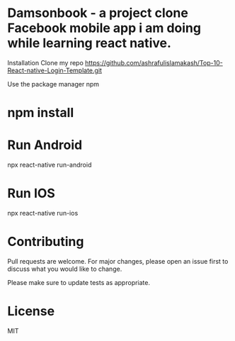 
# Damsonbook - a project clone Facebook mobile app i am doing while learning react native.

Installation
Clone my repo
https://github.com/ashrafulislamakash/Top-10-React-native-Login-Template.git


Use the package manager npm
# npm install

# Run Android
npx react-native run-android

# Run IOS

npx react-native run-ios

# Contributing
Pull requests are welcome. For major changes, please open an issue first to discuss what you would like to change.

Please make sure to update tests as appropriate.

# License
MIT
